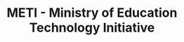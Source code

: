 ---
title: "METI - Ministry of Education Technology Initiative"
description: "METI leads the digital transformation of education in Kurdistan through innovative technology solutions. We develop educational platforms, digital learning tools, and language technology applications to enhance educational outcomes across the region."
website: "https://meti.edu.krd"
location: "Kurdistan Region, Iraq"
established: "2022"
type: "Government Initiative"
layout: "organizations/single"
focus: ["Educational Technology", "Digital Learning", "Language Education", "Platform Development"]
paperIds: ["paper-7", "paper-8", "paper-9"]
projectIds: ["translation", "tts", "summarization"]
memberIds: ["zainab-hussein", "sara-ahmed", "fatima-hassan"]
datasetIds: ["dataset-1", "dataset-2", "dataset-3"]
draft: false
--- 